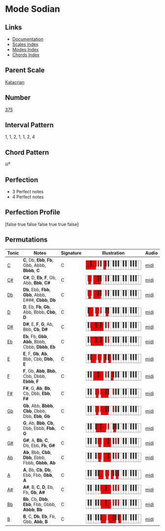 # Mode Sodian

## Links

- [Documentation](index.md)
- [Scales Index](Scales.md)
- [Modes Index](Modes.md)
- [Chords Index](Chords.md)

## Parent Scale

[Katacrian](ScaleKatacrian.md)

## Number

[375](https://ianring.com/musictheory/scales/375)

## Interval Pattern

1, 1, 2, 1, 1, 2, 4

## Chord Pattern

iii⁰

## Perfection

- 3 Perfect notes
- 4 Perfect notes

## Perfection Profile

[false true false false true true false]

## Permutations

| Tonic | Notes | Signature | Illustration | Audio |
|-------|-------|-----------|--------------|-------|
| [C](ModeCNaturalSodian.md) | **C**, Db, **Ebb**, **Fb**, Gbb, Abbb, **Bbbb**, **C** | C | ![CNaturalSodian](ModeCNaturalSodian.png) | [midi](https://github.com/edipermadi/music/blob/main/docs/ModeCNaturalSodian.mid?raw=true) |
| [C#](ModeCSharpSodian.md) | **C#**, D, **Eb**, **F**, Gb, Abb, **Bbb**, **C#** | C | ![CSharpSodian](ModeCSharpSodian.png) | [midi](https://github.com/edipermadi/music/blob/main/docs/ModeCSharpSodian.mid?raw=true) |
| [Db](ModeDFlatSodian.md) | **Db**, Ebb, **Fbb**, **Gbb**, Abbb, E###, **Cbbb**, **Db** | C | ![DFlatSodian](ModeDFlatSodian.png) | [midi](https://github.com/edipermadi/music/blob/main/docs/ModeDFlatSodian.mid?raw=true) |
| [D](ModeDNaturalSodian.md) | **D**, Eb, **Fb**, **Gb**, Abb, Bbbb, **Cbb**, **D** | C | ![DNaturalSodian](ModeDNaturalSodian.png) | [midi](https://github.com/edipermadi/music/blob/main/docs/ModeDNaturalSodian.mid?raw=true) |
| [D#](ModeDSharpSodian.md) | **D#**, E, **F**, **G**, Ab, Bbb, **Cb**, **D#** | C | ![DSharpSodian](ModeDSharpSodian.png) | [midi](https://github.com/edipermadi/music/blob/main/docs/ModeDSharpSodian.mid?raw=true) |
| [Eb](ModeEFlatSodian.md) | **Eb**, Fb, **Gbb**, **Abb**, Bbbb, Cbbb, **Dbbb**, **Eb** | C | ![EFlatSodian](ModeEFlatSodian.png) | [midi](https://github.com/edipermadi/music/blob/main/docs/ModeEFlatSodian.mid?raw=true) |
| [E](ModeENaturalSodian.md) | **E**, F, **Gb**, **Ab**, Bbb, Cbb, **Dbb**, **E** | C | ![ENaturalSodian](ModeENaturalSodian.png) | [midi](https://github.com/edipermadi/music/blob/main/docs/ModeENaturalSodian.mid?raw=true) |
| [F](ModeFNaturalSodian.md) | **F**, Gb, **Abb**, **Bbb**, Cbb, Dbbb, **Ebbb**, **F** | C | ![FNaturalSodian](ModeFNaturalSodian.png) | [midi](https://github.com/edipermadi/music/blob/main/docs/ModeFNaturalSodian.mid?raw=true) |
| [F#](ModeFSharpSodian.md) | **F#**, G, **Ab**, **Bb**, Cb, Dbb, **Ebb**, **F#** | C | ![FSharpSodian](ModeFSharpSodian.png) | [midi](https://github.com/edipermadi/music/blob/main/docs/ModeFSharpSodian.mid?raw=true) |
| [Gb](ModeGFlatSodian.md) | **Gb**, Abb, **Bbbb**, **Cbb**, Dbbb, Dbb, **Ebb**, **Gb** | C | ![GFlatSodian](ModeGFlatSodian.png) | [midi](https://github.com/edipermadi/music/blob/main/docs/ModeGFlatSodian.mid?raw=true) |
| [G](ModeGNaturalSodian.md) | **G**, Ab, **Bbb**, **Cb**, Dbb, Ebbb, **Fbb**, **G** | C | ![GNaturalSodian](ModeGNaturalSodian.png) | [midi](https://github.com/edipermadi/music/blob/main/docs/ModeGNaturalSodian.mid?raw=true) |
| [G#](ModeGSharpSodian.md) | **G#**, A, **Bb**, **C**, Db, Ebb, **Fb**, **G#** | C | ![GSharpSodian](ModeGSharpSodian.png) | [midi](https://github.com/edipermadi/music/blob/main/docs/ModeGSharpSodian.mid?raw=true) |
| [Ab](ModeAFlatSodian.md) | **Ab**, Bbb, **Cbb**, **Dbb**, Ebbb, Fbbb, **Gbbb**, **Ab** | C | ![AFlatSodian](ModeAFlatSodian.png) | [midi](https://github.com/edipermadi/music/blob/main/docs/ModeAFlatSodian.mid?raw=true) |
| [A](ModeANaturalSodian.md) | **A**, Bb, **Cb**, **Db**, Ebb, Fbb, **Gbb**, **A** | C | ![ANaturalSodian](ModeANaturalSodian.png) | [midi](https://github.com/edipermadi/music/blob/main/docs/ModeANaturalSodian.mid?raw=true) |
| [A#](ModeASharpSodian.md) | **A#**, B, **C**, **D**, Eb, Fb, **Gb**, **A#** | C | ![ASharpSodian](ModeASharpSodian.png) | [midi](https://github.com/edipermadi/music/blob/main/docs/ModeASharpSodian.mid?raw=true) |
| [Bb](ModeBFlatSodian.md) | **Bb**, Cb, **Dbb**, **Ebb**, Fbb, Gbbb, **Abbb**, **Bb** | C | ![BFlatSodian](ModeBFlatSodian.png) | [midi](https://github.com/edipermadi/music/blob/main/docs/ModeBFlatSodian.mid?raw=true) |
| [B](ModeBNaturalSodian.md) | **B**, C, **Db**, **Eb**, Fb, Gbb, **Abb**, **B** | C | ![BNaturalSodian](ModeBNaturalSodian.png) | [midi](https://github.com/edipermadi/music/blob/main/docs/ModeBNaturalSodian.mid?raw=true) |
